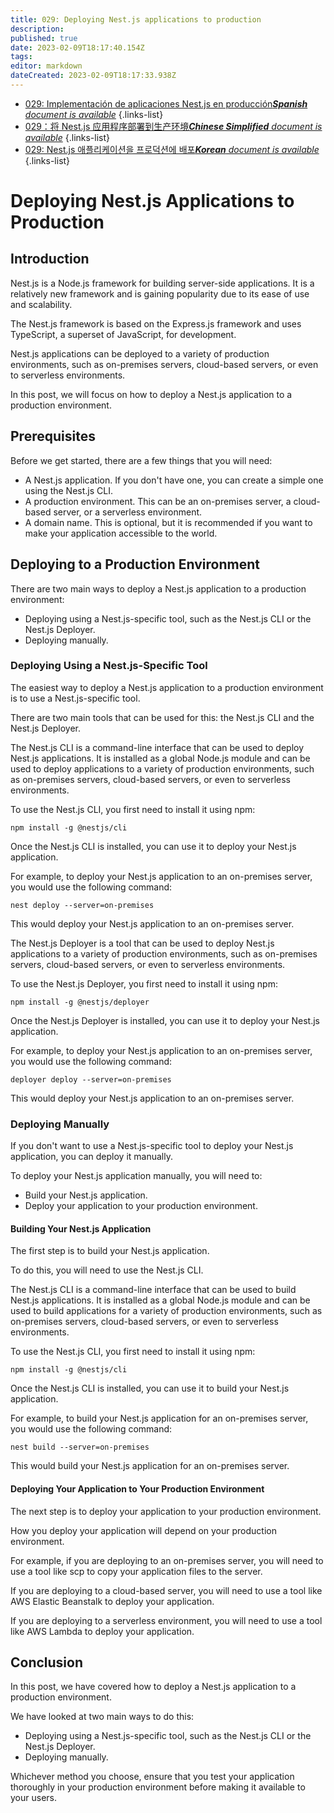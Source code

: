 ```yaml
---
title: 029: Deploying Nest.js applications to production
description: 
published: true
date: 2023-02-09T18:17:40.154Z
tags: 
editor: markdown
dateCreated: 2023-02-09T18:17:33.938Z
---
```


- [029: Implementación de aplicaciones Nest.js en producción***Spanish** document is available*](/es/Knowledge-base/Nest-js/Learning/029-deploying-nest-js-applications-to-production)
{.links-list}
- [029：将 Nest.js 应用程序部署到生产环境***Chinese Simplified** document is available*](/zh/Knowledge-base/Nest-js/Learning/029-deploying-nest-js-applications-to-production)
{.links-list}
- [029: Nest.js 애플리케이션을 프로덕션에 배포***Korean** document is available*](/ko/Knowledge-base/Nest-js/Learning/029-deploying-nest-js-applications-to-production)
{.links-list}


# Deploying Nest.js Applications to Production

## Introduction

Nest.js is a Node.js framework for building server-side applications. It is a relatively new framework and is gaining popularity due to its ease of use and scalability.

The Nest.js framework is based on the Express.js framework and uses TypeScript, a superset of JavaScript, for development.

Nest.js applications can be deployed to a variety of production environments, such as on-premises servers, cloud-based servers, or even to serverless environments.

In this post, we will focus on how to deploy a Nest.js application to a production environment.

## Prerequisites

Before we get started, there are a few things that you will need:

- A Nest.js application. If you don't have one, you can create a simple one using the Nest.js CLI.
- A production environment. This can be an on-premises server, a cloud-based server, or a serverless environment.
- A domain name. This is optional, but it is recommended if you want to make your application accessible to the world.

## Deploying to a Production Environment

There are two main ways to deploy a Nest.js application to a production environment:

- Deploying using a Nest.js-specific tool, such as the Nest.js CLI or the Nest.js Deployer.
- Deploying manually.

### Deploying Using a Nest.js-Specific Tool

The easiest way to deploy a Nest.js application to a production environment is to use a Nest.js-specific tool.

There are two main tools that can be used for this: the Nest.js CLI and the Nest.js Deployer.

The Nest.js CLI is a command-line interface that can be used to deploy Nest.js applications. It is installed as a global Node.js module and can be used to deploy applications to a variety of production environments, such as on-premises servers, cloud-based servers, or even to serverless environments.

To use the Nest.js CLI, you first need to install it using npm:

```
npm install -g @nestjs/cli
```

Once the Nest.js CLI is installed, you can use it to deploy your Nest.js application.

For example, to deploy your Nest.js application to an on-premises server, you would use the following command:

```
nest deploy --server=on-premises
```

This would deploy your Nest.js application to an on-premises server.

The Nest.js Deployer is a tool that can be used to deploy Nest.js applications to a variety of production environments, such as on-premises servers, cloud-based servers, or even to serverless environments.

To use the Nest.js Deployer, you first need to install it using npm:

```
npm install -g @nestjs/deployer
```

Once the Nest.js Deployer is installed, you can use it to deploy your Nest.js application.

For example, to deploy your Nest.js application to an on-premises server, you would use the following command:

```
deployer deploy --server=on-premises
```

This would deploy your Nest.js application to an on-premises server.

### Deploying Manually

If you don't want to use a Nest.js-specific tool to deploy your Nest.js application, you can deploy it manually.

To deploy your Nest.js application manually, you will need to:

- Build your Nest.js application.
- Deploy your application to your production environment.

#### Building Your Nest.js Application

The first step is to build your Nest.js application.

To do this, you will need to use the Nest.js CLI.

The Nest.js CLI is a command-line interface that can be used to build Nest.js applications. It is installed as a global Node.js module and can be used to build applications for a variety of production environments, such as on-premises servers, cloud-based servers, or even to serverless environments.

To use the Nest.js CLI, you first need to install it using npm:

```
npm install -g @nestjs/cli
```

Once the Nest.js CLI is installed, you can use it to build your Nest.js application.

For example, to build your Nest.js application for an on-premises server, you would use the following command:

```
nest build --server=on-premises
```

This would build your Nest.js application for an on-premises server.

#### Deploying Your Application to Your Production Environment

The next step is to deploy your application to your production environment.

How you deploy your application will depend on your production environment.

For example, if you are deploying to an on-premises server, you will need to use a tool like scp to copy your application files to the server.

If you are deploying to a cloud-based server, you will need to use a tool like AWS Elastic Beanstalk to deploy your application.

If you are deploying to a serverless environment, you will need to use a tool like AWS Lambda to deploy your application.

## Conclusion

In this post, we have covered how to deploy a Nest.js application to a production environment.

We have looked at two main ways to do this:

- Deploying using a Nest.js-specific tool, such as the Nest.js CLI or the Nest.js Deployer.
- Deploying manually.

Whichever method you choose, ensure that you test your application thoroughly in your production environment before making it available to your users.